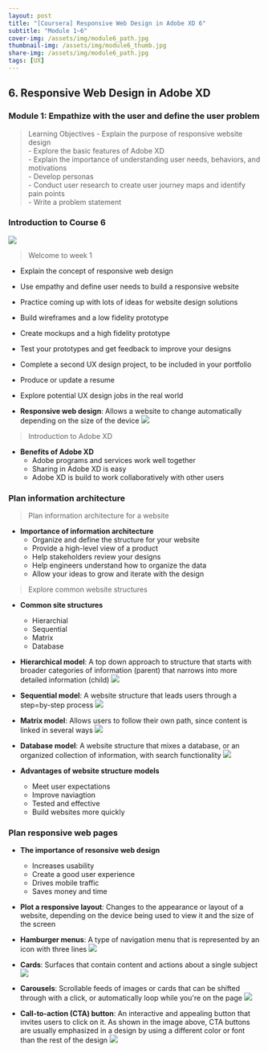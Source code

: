 ```yaml
---
layout: post
title: "[Coursera] Responsive Web Design in Adobe XD 6"
subtitle: "Module 1~6"
cover-img: /assets/img/module6_path.jpg
thumbnail-img: /assets/img/module6_thumb.jpg
share-img: /assets/img/module6_path.jpg
tags: [UX]
--- 
```


## 6. Responsive Web Design in Adobe XD

### Module 1: Empathize with the user and define the user problem

> Learning Objectives
	- Explain the purpose of responsive website design <br/>
	- Explore the basic features of Adobe XD <br/>
	- Explain the importance of understanding user needs, behaviors, and motivations <br/>
	- Develop personas <br/>
	- Conduct user research to create user journey maps and identify pain points <br/>
	- Write a problem statement <br/>

### Introduction to Course 6

![](https://velog.velcdn.com/images/erica990604/post/f1874874-4a57-44e2-8c68-cb784df4d2f2/image.png)
> Welcome to week 1

- Explain the concept of responsive web design
- Use empathy and define user needs to build a responsive website
- Practice coming up with lots of ideas for website design solutions
- Build wireframes and a low fidelity prototype
- Create mockups and a high fidelity prototype
- Test your prototypes and get feedback to improve your designs
- Complete a second UX design project, to be included in your portfolio
- Produce or update a resume
- Explore potential UX design jobs in the real world

- **Responsive web design**: Allows a website to change automatically depending on the size of the device
![](https://velog.velcdn.com/images/erica990604/post/0b0811a9-ecc7-4bee-92c1-94da304d1d85/image.png)

> Introduction to Adobe XD

- **Benefits of Adobe XD**
	- Adobe programs and services work well together
    - Sharing in Adobe XD is easy
    - Adobe XD is build to work collaboratively with other users

### Plan information architecture

> Plan information architecture for a website

- **Importance of information architecture**
	- Organize and define the structure for your website
	- Provide a high-level view of a product
	- Help stakeholders review your designs
	- Help engineers understand how to organize the data
	- Allow your ideas to grow and iterate with the design

> Explore common website structures

- **Common site structures**
	- Hierarchial 
    - Sequential
    - Matrix
    - Database
    
- **Hierarchical model**: A top down approach to structure that starts with broader categories of information (parent) that narrows into more detailed information (child)
![](https://velog.velcdn.com/images/erica990604/post/b032edd5-f272-4b53-a804-3815aa93da2d/image.png)

- **Sequential model**: A website structure that leads users through a step=by-step process
![](https://velog.velcdn.com/images/erica990604/post/27bafd2e-69ce-4275-bae0-7c30a64106c0/image.png)

- **Matrix model**: Allows users to follow their own path, since content is linked in several ways
![](https://velog.velcdn.com/images/erica990604/post/69c07de3-3efc-4bb8-b96e-b803f737acf7/image.png)

- **Database model**: A website structure that mixes a database, or an organized collection of information, with search functionality
![](https://velog.velcdn.com/images/erica990604/post/185c63ce-3667-4fbf-9cbb-1a13c589b1c4/image.png)

- **Advantages of website structure models**
	- Meet user expectations
    - Improve naviagtion
    - Tested and effective
    - Build websites more quickly

### Plan responsive web pages

- **The importance of resonsive web design**
	- Increases usability
    - Create a good user experience
    - Drives mobile traffic
    - Saves money and time
    
- **Plot a responsive layout**: Changes to the appearance or layout of a website, depending on the device being used to view it and the size of the screen

- **Hamburger menus**: A type of navigation menu that is represented by an icon with three lines
![](https://velog.velcdn.com/images/erica990604/post/89c02ea0-f709-4b05-93f0-ad77d6850f0b/image.png)

- **Cards**: Surfaces that contain content and actions about a single subject
![](https://velog.velcdn.com/images/erica990604/post/8f0ff6b0-9eb7-4869-92fd-26863d5235b0/image.png)

 - **Carousels**: Scrollable feeds of images or cards that can be shifted through with a click, or automatically loop while you're on the page
![](https://velog.velcdn.com/images/erica990604/post/4f09021b-f4fa-4dc3-a710-c21e94513e1d/image.png)

- **Call-to-action (CTA) button**: An interactive and appealing button that invites users to click on it. As shown in the image above, CTA buttons are usually emphasized in a design by using a different color or font than the rest of the design
![](https://velog.velcdn.com/images/erica990604/post/a1ce5a1d-15d0-4df3-9c51-537e6cea8ebb/image.png)